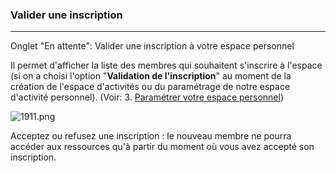 ### Valider une inscription
---
Onglet "En attente": Valider une inscription à votre espace personnel

Il permet d'afficher la liste des membres qui souhaitent s'inscrire à l'espace (si on a choisi l'option "**Validation de l'inscription**" au moment de la création de l'espace d'activités ou du paramétrage de notre espace d'activité personnel). (Voir: 3. [Paramétrer votre espace personnel](../bureau/parametrer_espace_perso.md))

![1911.png](http://www.claroline.net/uploads/custom/images/1911.png)

Acceptez ou refusez une inscription : le nouveau membre ne pourra accéder aux ressources qu'à partir du moment où vous avez accepté son inscription.